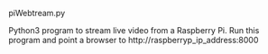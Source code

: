 piWebtream.py

Python3 program to stream live video from a Raspberry Pi. Run this program and point a browser to http://raspberryp_ip_address:8000


